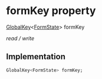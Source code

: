 


# formKey property






[GlobalKey](https://api.flutter.dev/flutter/widgets/GlobalKey-class.html)&lt;[FormState](https://api.flutter.dev/flutter/widgets/FormState-class.html)> formKey
  
_read / write_






## Implementation

```dart
GlobalKey<FormState> formKey;


```







